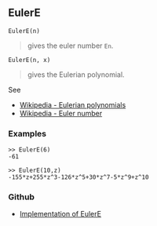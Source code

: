 ## EulerE

```
EulerE(n)
```

> gives the euler number `En`.

```
EulerE(n, x)
```

> gives the Eulerian polynomial.

See
* [Wikipedia - Eulerian polynomials](https://en.wikipedia.org/wiki/Eulerian_number)
* [Wikipedia - Euler number](https://en.wikipedia.org/wiki/Euler_numbers)

### Examples

```
>> EulerE(6)
-61

>> EulerE(10,z)
-155*z+255*z^3-126*z^5+30*z^7-5*z^9+z^10
```
 





### Github

* [Implementation of EulerE](https://github.com/axkr/symja_android_library/blob/master/symja_android_library/matheclipse-core/src/main/java/org/matheclipse/core/builtin/NumberTheory.java#L1836) 
